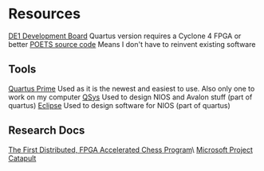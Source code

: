 # Resources

[DE1 Development Board]() Quartus version requires a Cyclone 4 FPGA or better
[POETS source code]() Means I don't have to reinvent existing software

## Tools

[Quartus Prime]() Used as it is the newest and easiest to use. Also only one to work on my computer
[QSys]() Used to design NIOS and Avalon stuff (part of quartus)
[Eclipse]() Used to design software for NIOS (part of quartus) 

## Research Docs

[The First Distributed, FPGA Accelerated Chess Program](http://www2.cs.uni-paderborn.de/cs/ag-monien/PERSONAL/FLULO/publications/ipdps04.pdf)\\
[Microsoft Project Catapult](https://www.microsoft.com/en-us/research/project/project-catapult/)
